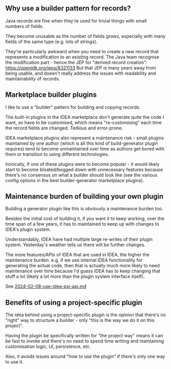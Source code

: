 ## Why use a builder pattern for records?

Java records are fine when they're used for trivial things with small numbers
of fields.

They become unusable as the number of fields grows, especially with many fields
of the same type (e.g. lots of strings).

They're particularly awkward when you need to create a new record that
represents a modification to an existing record.
The Java team recognise the modification part - hence the JEP for
"derived record creation": https://openjdk.org/jeps/8321133
But that JEP is many years away from being usable, and doesn't really address
the issues with readability and maintainability of records.


## Marketplace builder plugins

I like to use a "builder" pattern for building and copying records.

The built-in plugins in the IDEA marketplace don't generate quite the code I
want, so have to be customised, which means "re-customising" each time the
record fields are changed. Tedious and error-prone.

IDEA marketplace plugins also represent a maintenance risk - small plugins
maintained by one author (which is all this kind of build-generator plugin
requires) tend to become unmaintained over time as authors get bored with them
or transition to using different technologies.

Ironically, if one of these plugins were to become popular - it would likely
start to become bloated/bogged down with unnecessary features because there's
no consensus on what a builder should look like (see the various config options
in the best builder-generator marketplace plugins).


## Maintenance burden of building your own plugin

Building a generator plugin like this is obviously a maintenance burden too.

Besides the initial cost of building it, if you want it to keep working, over
the time span of a few years, it has to maintained to keep up with changes to
IDEA's plugin system.

Understandably, IDEA have had multiple large re-writes of their plugin system.
Yesterday's weather tells us there will be further changes.

The more features/APIs of IDEA that are used in IDEA, the higher the
maintenance burden.
e.g. if we use internal IDEA functionality for generating the actual code, then
that is actually much more likely to need maintenance over time because I'd
guess IDEA has to keep changing that stuff a lot (likely a lot more than
the plugin system interface itself).

See [2024-02-08-use-idea-psi-api.md](./adr/2024-02-08-use-idea-psi-api.md)


## Benefits of using a project-specific plugin

The idea behind using a project-specific plugin is the opinion that there's
no "right" way to structure a builder - only "this is the way we do it on this
project".

Having the plugin be specifically written for "the project way" means
it can be fast to invoke and there's no need to spend time writing and
maintaining customisation logic, UI, persistence, etc.

Also, it avoids issues around "how to use the plugin" if there's only one way to
use it.


